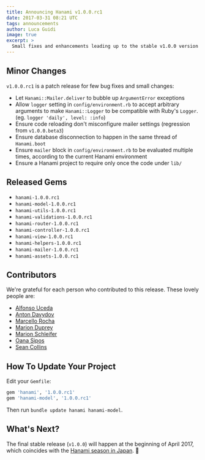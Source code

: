 ```yaml
---
title: Announcing Hanami v1.0.0.rc1
date: 2017-03-31 08:21 UTC
tags: announcements
author: Luca Guidi
image: true
excerpt: >
  Small fixes and enhancements leading up to the stable v1.0.0 version
---
```


## Minor Changes

`v1.0.0.rc1` is a patch release for few bug fixes and small changes:

- Let `Hanami::Mailer.deliver` to bubble up `ArgumentError` exceptions
- Allow `logger` setting in `config/environment.rb` to accept arbitrary arguments to make `Hanami::Logger` to be compatible with Ruby's `Logger`. (eg. `logger 'daily', level: :info`)
- Ensure code reloading don't misconfigure mailer settings (regression from `v1.0.0.beta3`)
- Ensure database disconnection to happen in the same thread of `Hanami.boot`
- Ensure `mailer` block in `config/environment.rb` to be evaluated multiple times, according to the current Hanami environment
- Ensure a Hanami project to require only once the code under `lib/`

## Released Gems

  * `hanami-1.0.0.rc1`
  * `hanami-model-1.0.0.rc1`
  * `hanami-utils-1.0.0.rc1`
  * `hanami-validations-1.0.0.rc1`
  * `hanami-router-1.0.0.rc1`
  * `hanami-controller-1.0.0.rc1`
  * `hanami-view-1.0.0.rc1`
  * `hanami-helpers-1.0.0.rc1`
  * `hanami-mailer-1.0.0.rc1`
  * `hanami-assets-1.0.0.rc1`

## Contributors

We're grateful for each person who contributed to this release. These lovely people are:

* [Alfonso Uceda](https://github.com/AlfonsoUceda)
* [Anton Davydov](https://github.com/davydovanton)
* [Marcello Rocha](https://github.com/mereghost)
* [Marion Duprey](https://github.com/TiteiKo)
* [Marion Schleifer](https://github.com/marionschleifer)
* [Oana Sipos](https://github.com/oana-sipos)
* [Sean Collins](https://github.com/cllns)

## How To Update Your Project

Edit your `Gemfile`:

```ruby
gem 'hanami', '1.0.0.rc1'
gem 'hanami-model', '1.0.0.rc1'
```

Then run `bundle update hanami hanami-model`.

## What's Next?

The final stable release (`v1.0.0`) will happen at the beginning of April 2017, which coincides with the [Hanami season in Japan](http://www.japan-guide.com/sakura/). 🌸
